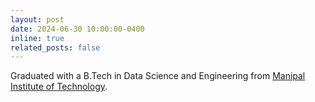 ```yaml
---
layout: post
date: 2024-06-30 10:00:00-0400
inline: true
related_posts: false
---
```


Graduated with a B.Tech in Data Science and Engineering from [Manipal Institute of Technology](https://www.manipal.edu/mu.html).